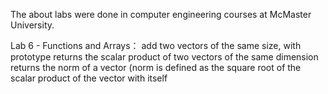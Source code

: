 The about labs were done in computer engineering courses at McMaster University.



Lab 6 - Functions and Arrays：
        add two vectors of the same size, with prototype
        returns the scalar product of two vectors of the same dimension
        returns the norm of a vector (norm is defined as the square root of the scalar product of the vector with itself
        
        
